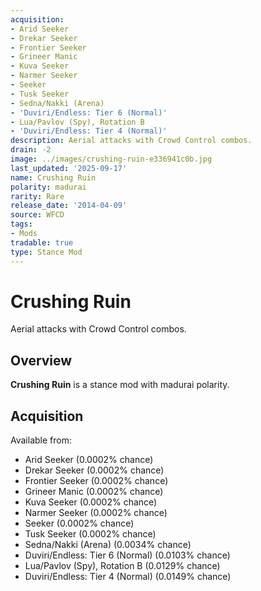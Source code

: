 ```yaml
---
acquisition:
- Arid Seeker
- Drekar Seeker
- Frontier Seeker
- Grineer Manic
- Kuva Seeker
- Narmer Seeker
- Seeker
- Tusk Seeker
- Sedna/Nakki (Arena)
- 'Duviri/Endless: Tier 6 (Normal)'
- Lua/Pavlov (Spy), Rotation B
- 'Duviri/Endless: Tier 4 (Normal)'
description: Aerial attacks with Crowd Control combos.
drain: -2
image: ../images/crushing-ruin-e336941c0b.jpg
last_updated: '2025-09-17'
name: Crushing Ruin
polarity: madurai
rarity: Rare
release_date: '2014-04-09'
source: WFCD
tags:
- Mods
tradable: true
type: Stance Mod
---
```


# Crushing Ruin

Aerial attacks with Crowd Control combos.

## Overview

**Crushing Ruin** is a stance mod with madurai polarity.

## Acquisition

Available from:
- Arid Seeker (0.0002% chance)
- Drekar Seeker (0.0002% chance)
- Frontier Seeker (0.0002% chance)
- Grineer Manic (0.0002% chance)
- Kuva Seeker (0.0002% chance)
- Narmer Seeker (0.0002% chance)
- Seeker (0.0002% chance)
- Tusk Seeker (0.0002% chance)
- Sedna/Nakki (Arena) (0.0034% chance)
- Duviri/Endless: Tier 6 (Normal) (0.0103% chance)
- Lua/Pavlov (Spy), Rotation B (0.0129% chance)
- Duviri/Endless: Tier 4 (Normal) (0.0149% chance)

